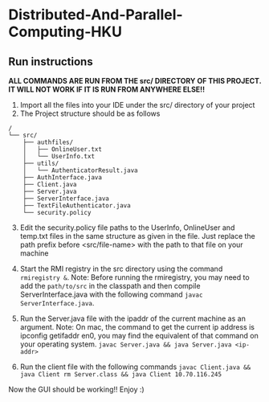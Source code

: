 # Distributed-And-Parallel-Computing-HKU

## Run instructions

<b> ALL COMMANDS ARE RUN FROM THE src/ DIRECTORY OF THIS PROJECT. IT WILL NOT WORK IF IT IS RUN FROM ANYWHERE ELSE!! </b>

1. Import all the files into your IDE under the src/ directory of your project
2. The Project structure should be as follows 
```tree
/
└── src/
    ├── authfiles/
    │   ├── OnlineUser.txt
    │   └── UserInfo.txt
    ├── utils/
    │   └── AuthenticatorResult.java
    ├── AuthInterface.java
    ├── Client.java
    ├── Server.java
    ├── ServerInterface.java
    ├── TextFileAuthenticator.java
    └── security.policy
```


          
3. Edit the security.policy file paths to the UserInfo, OnlineUser and temp.txt files in the same structure as given in the file. Just replace the path prefix before <src/file-name> with the path to that file on your machine

4. Start the RMI registry in the src directory using the command `rmiregistry &`. 
Note: Before running the rmiregistry, you may need to add the `path/to/src` in the classpath and then compile ServerInterface.java with the following command `javac ServerInterface.java`. 

5. Run the Server.java file with the ipaddr of the current machine as an argument. Note: On mac, the command to get the current ip address is ipconfig getifaddr en0, you may find the equivalent of that command on your operating system.
  `javac Server.java && java Server.java <ip-addr>`
  
6. Run the client file with the following commands `javac Client.java && java Client rm Server.class && java Client 10.70.116.245`

Now the GUI should be working!! Enjoy :)


